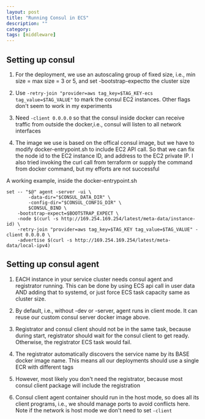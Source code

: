```yaml
---
layout: post
title: "Running Consul in ECS" 
description: ""
category: 
tags: [middleware]
---
```


Setting up consul
-----------

1. For the deployment, we use an autoscaling group of fixed size, i.e., min size = max size = 3 or 5, and set -bootstrap-expectto the cluster size 

2. Use ```-retry-join "provider=aws tag_key=$TAG_KEY-ecs tag_value=$TAG_VALUE"``` to mark the consul EC2 instances. Other flags don't seem to work in my experiments 

3. Need ```-client 0.0.0.0``` so that the consul inside docker can receive traffic from outside the docker,i.e., consul will listen to all network interfaces

4. The image we use is based on the offical consul image, but we have to modify docker-entrypoint.sh to include EC2 API call. So that we can fix the node id to the EC2 instance ID, and address to the EC2 private IP. I also tried invoking the curl call from terraform or supply the command from docker command, but my efforts are not successful

A working example, inside the docker-entrypoint.sh

```
set -- "$@" agent -server -ui \
        -data-dir="$CONSUL_DATA_DIR" \
        -config-dir="$CONSUL_CONFIG_DIR" \
        $CONSUL_BIND \
	-bootstrap-expect=$BOOTSTRAP_EXPECT \
	-node $(curl -s http://169.254.169.254/latest/meta-data/instance-id) \
	-retry-join "provider=aws tag_key=$TAG_KEY tag_value=$TAG_VALUE" -client 0.0.0.0 \
	-advertise $(curl -s http://169.254.169.254/latest/meta-data/local-ipv4)
```

Setting up consul agent
---------

1. EACH instance in your service cluster needs consul agent and registrator running. This can be done by using ECS api call in user data AND adding that to systemd, or just force ECS task capacity same as cluster size.

2. By default, i.e., without -dev or -server, agent runs in client mode. It can reuse our custom consul server docker image above.

3. Registrator and consul client should not be in the same task, because during start, registrator should wait for the consul client to get ready. Otherwise, the registrator ECS task would fail.

4. The registrator automatically discovers the service name by its BASE docker image name. This means all our deployments should use a single ECR with different tags

5. However, most likely you don't need the registrator, because most consul client package will include the registration

6. Consul client agent container should run in the host mode, so does all its client programs, i.e., we should manage ports to avoid conflicts here. Note if the network is host mode we don't need to set ```-client```

